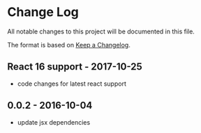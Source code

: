 # Change Log
All notable changes to this project will be documented in this file.

The format is based on [Keep a Changelog](http://keepachangelog.com/).

## React 16 support - 2017-10-25

* code changes for latest react support

## 0.0.2 - 2016-10-04

* update jsx dependencies
